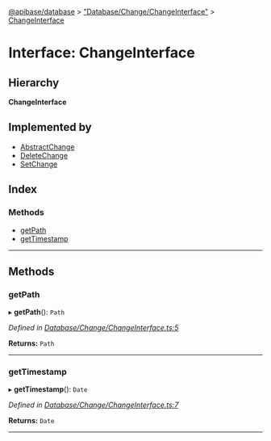 [@apibase/database](../README.md) > ["Database/Change/ChangeInterface"](../modules/_database_change_changeinterface_.md) > [ChangeInterface](../interfaces/_database_change_changeinterface_.changeinterface.md)

# Interface: ChangeInterface

## Hierarchy

**ChangeInterface**

## Implemented by

* [AbstractChange](../classes/_database_change_abstractchange_.abstractchange.md)
* [DeleteChange](../classes/_database_change_deletechange_.deletechange.md)
* [SetChange](../classes/_database_change_setchange_.setchange.md)

## Index

### Methods

* [getPath](_database_change_changeinterface_.changeinterface.md#getpath)
* [getTimestamp](_database_change_changeinterface_.changeinterface.md#gettimestamp)

---

## Methods

<a id="getpath"></a>

###  getPath

▸ **getPath**(): `Path`

*Defined in [Database/Change/ChangeInterface.ts:5](https://github.com/chapterjason/APIBase/blob/4d25de7/packages/database/src/Database/Change/ChangeInterface.ts#L5)*

**Returns:** `Path`

___
<a id="gettimestamp"></a>

###  getTimestamp

▸ **getTimestamp**(): `Date`

*Defined in [Database/Change/ChangeInterface.ts:7](https://github.com/chapterjason/APIBase/blob/4d25de7/packages/database/src/Database/Change/ChangeInterface.ts#L7)*

**Returns:** `Date`

___

